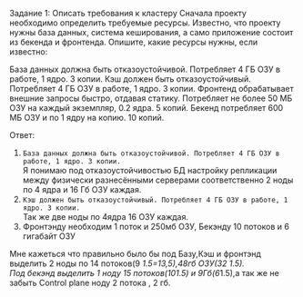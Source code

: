 Задание 1: Описать требования к кластеру
Сначала проекту необходимо определить требуемые ресурсы. Известно, что проекту нужны база данных, система кеширования, а само приложение состоит из бекенда и фронтенда. Опишите, какие ресурсы нужны, если известно:

База данных должна быть отказоустойчивой. Потребляет 4 ГБ ОЗУ в работе, 1 ядро. 3 копии.
Кэш должен быть отказоустойчивый. Потребляет 4 ГБ ОЗУ в работе, 1 ядро. 3 копии.
Фронтенд обрабатывает внешние запросы быстро, отдавая статику. Потребляет не более 50 МБ ОЗУ на каждый экземпляр, 0.2 ядра. 5 копий.
Бекенд потребляет 600 МБ ОЗУ и по 1 ядру на копию. 10 копий.

Ответ:
1. `База данных должна быть отказоустойчивой. Потребляет 4 ГБ ОЗУ в работе, 1 ядро. 3 копии.`<br>
Я понимаю под отказоустойчивостью БД настройку репликации между физически разнесёнными серверами соответственно 2 ноды по 4 ядра и 16 Гб ОЗУ каждая.<br>
2. `Кэш должен быть отказоустойчивый. Потребляет 4 ГБ ОЗУ в работе, 1 ядро. 3 копии.`<br>
Так же две ноды по 4ядра 16 ОЗУ каждая.<br>
3. Фронтэнду необходим 1 поток и 250мб ОЗУ, Бекэнду 10 потоков и 6 гигабайт ОЗУ

Мне кажеться что правильно было бы под Базу,Кэш и фронтэнд выделить 2 ноды по 14 потоков(9 *1.5=13,5),48гб ОЗУ(32 *1.5).<br>Под бекэнд выделить 1 ноду 15 потоков(10*1.5) и 9Гб(6*1.5),а так же не забыть Control plane ноду 2 потока , 2 гб.
